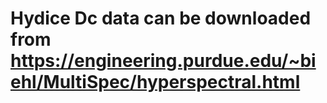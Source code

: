 # Hydice Dc data can be downloaded from https://engineering.purdue.edu/~biehl/MultiSpec/hyperspectral.html
